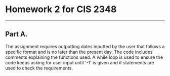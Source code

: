 # Homework 2 for CIS 2348
***
## Part A. 
The assignment requires outputting dates inputted by the user that follows a specific format and is no later than the present day.
The code includes comments explaining the functions used. 
A while loop is used to ensure the code keeps asking for user input until '-1' is given and if statements are used to check the requirements.

